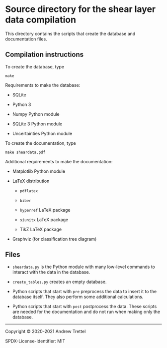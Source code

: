 Source directory for the shear layer data compilation
=====================================================

This directory contains the scripts that create the database and documentation
files.


## Compilation instructions

To create the database, type

    make

Requirements to make the database:

- SQLite

- Python 3

- Numpy Python module

- SQLite 3 Python module

- Uncertainties Python module

To create the documentation, type

    make sheardata.pdf

Additional requirements to make the documentation:

- Matplotlib Python module

- LaTeX distribution

    - `pdflatex`

    - `biber`

    - `hyperref` LaTeX package

    - `siunitx` LaTeX package

    - TikZ LaTeX package

- Graphviz (for classification tree diagram)


## Files

- `sheardata.py` is the Python module with many low-level commands to interact
  with the data in the database.

- `create_tables.py` creates an empty database.

- Python scripts that start with `pre` preprocess the data to insert it to the
  database itself.  They also perform some additional calculations.

- Python scripts that start with `post` postprocess the data.  These scripts
  are needed for the documentation and do not run when making only the
  database.


-------------------------------------------------------------------------------

Copyright © 2020-2021 Andrew Trettel

SPDX-License-Identifier: MIT
